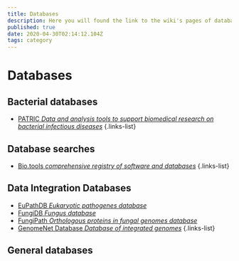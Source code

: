 ```yaml
---
title: Databases
description: Here you will found the link to the wiki's pages of databases 
published: true
date: 2020-04-30T02:14:12.104Z
tags: category
---
```


# Databases

## Bacterial databases

- [PATRIC *Data and analysis tools to support biomedical research on bacterial infectious diseases*](https://vdclab-wiki.herokuapp.com/databases/bacterial_databases/patric/)
{.links-list}

## Database searches

- [Bio.tools *comprehensive registry of software and databases*](https://vdclab-wiki.herokuapp.com/databases/database_searches/biotools/)
{.links-list}

## Data Integration Databases

- [EuPathDB *Eukaryotic pathogenes database*](https://vdclab-wiki.herokuapp.com/databases/data-integration/EuPathDB/)
- [FungiDB *Fungus database*](https://vdclab-wiki.herokuapp.com/databases/data-integration/FungiDB/)
- [FungiPath *Orthologous proteins in fungal genomes database*](https://vdclab-wiki.herokuapp.com/databases/data-integration/FUNGIpath/)
- [GenomeNet Database *Database of integrated genomes*](https://vdclab-wiki.herokuapp.com/databases/data-integration/genomenet/)
{.links-list}

## General databases


